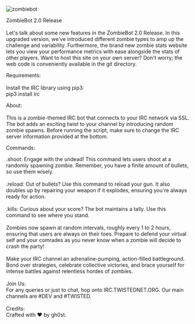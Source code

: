 ![zombiebot](https://github.com/gh0st68/Zombie-IRC-Bot-Game/assets/75190364/cba2a669-2987-4dbb-b963-ab6fab9b0796)


ZombieBot 2.0 Release
<br>
<br>
Let's talk about some new features in the ZombieBot 2.0 Release. In this upgraded version, we've introduced different zombie types to amp up the challenge and variability. Furthermore, the brand new zombie stats website lets you view your performance metrics with ease alongside the stats of other players. Want to host this site on your own server? Don't worry; the web code is conveniently available in the git directory.

Requirements:
<br>
<br>
Install the IRC library using pip3:
<br>
pip3 install irc

About:
<br>
<br>
This is a zombie-themed IRC bot that connects to your IRC network via SSL. The bot adds an exciting twist to your channel by introducing random zombie spawns. Before running the script, make sure to change the IRC server information provided at the bottom.

Commands:
<br>

.shoot: Engage with the undead! This command lets users shoot at a randomly spawning zombie. Remember, you have a finite amount of bullets, so use them wisely.
<br>
<br>
.reload: Out of bullets? Use this command to reload your gun. It also doubles up by repairing your weapon if it explodes, ensuring you're always ready for action.
<br>
<br>
.kills: Curious about your score? The bot maintains a tally. Use this command to see where you stand.
<br>
<br>
Zombies now spawn at random intervals, roughly every 1 to 2 hours, ensuring that users are always on their toes. Prepare to defend your virtual self and your comrades as you never know when a zombie will decide to crash the party!
<br>
<br>
Make your IRC channel an adrenaline-pumping, action-filled battleground. Bond over strategies, celebrate collective victories, and brace yourself for intense battles against relentless hordes of zombies.
<br>
<br>
Join Us:
<br>
For any queries or just to chat, hop onto IRC.TWISTEDNET.ORG. Our main channels are #DEV and #TWISTED.
<br>
<br>
Credits:
<br>
Crafted with ❤️ by gh0st.
